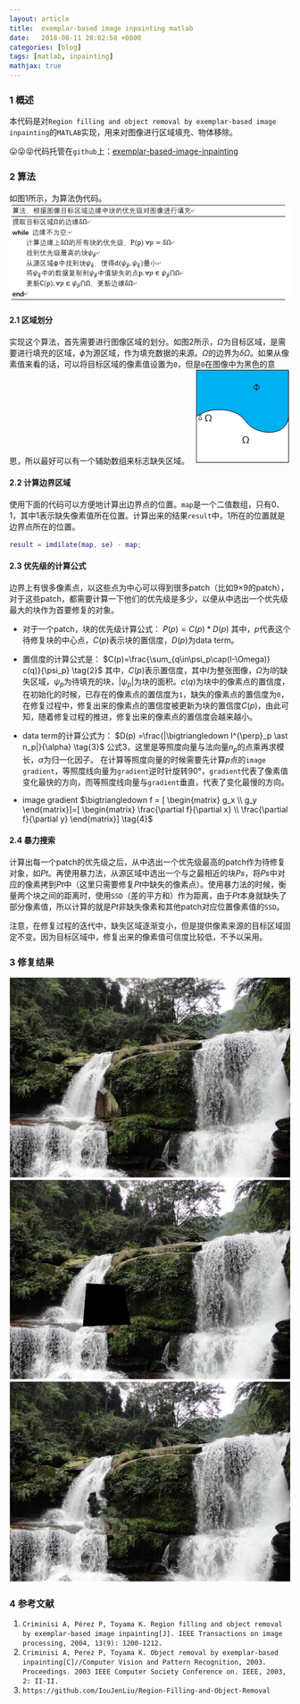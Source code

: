 ```yaml
---
layout: article
title:  exemplar-based image inpainting matlab
date:   2018-08-11 20:02:58 +0800
categories: [blog]
tags: [matlab, inpainting]
mathjax: true
---
```


### 1 概述

本代码是对`Region filling and object removal by exemplar-based image inpainting`的`MATLAB`实现，用来对图像进行区域填充、物体移除。

😛😜😝代码托管在`github`上：[exemplar-based-image-inpainting](https://github.com/jonzhaocn/exemplar-based-image-inpainting)
### 2 算法
如图1所示，为算法伪代码。
![图1 算法伪代码](/imgs/exemplar-based-image-inpainting/pseudo-code.png)

#### 2.1 区域划分
实现这个算法，首先需要进行图像区域的划分。如图2所示，$\Omega$为目标区域，是需要进行填充的区域，$\phi$为源区域，作为填充数据的来源。$\Omega$的边界为$\delta\Omega$。如果从像素值来看的话，可以将目标区域的像素值设置为`0`，但是`0`在图像中为黑色的意思，所以最好可以有一个辅助数组来标志缺失区域。
![图2 区域划分与边界](/imgs/exemplar-based-image-inpainting/boundary.png)

#### 2.2 计算边界区域
使用下面的代码可以方便地计算出边界点的位置。`map`是一个二值数组，只有0、1，其中1表示缺失像素值所在位置。计算出来的结果`result`中，1所在的位置就是边界点所在的位置。
```matlab
result = imdilate(map, se) - map;
```
#### 2.3 优先级的计算公式
边界上有很多像素点，以这些点为中心可以得到很多patch（比如9×9的patch），对于这些patch，都需要计算一下他们的优先级是多少，以便从中选出一个优先级最大的块作为首要修复的对象。

* 对于一个patch，块的优先级计算公式：
$P(p)=C(p) \ast D(p) \tag{1}$
其中，$p$代表这个待修复块的中心点，$C(p)$表示块的置信度，$D(p)$为data term。

* 置信度的计算公式是：
$C(p)=\frac{\sum_{q\in\psi_p\cap(I-\Omega)} c(q)}{\psi_p} \tag{2}$
其中，$C(p)$表示置信度，其中$I$为整张图像，$\Omega$为$I$的缺失区域，$\psi_p$为待填充的块，$|\psi_p|$为块的面积。$c(q)$为块中的像素点的置信度，在初始化的时候，已存在的像素点的置信度为`1`，缺失的像素点的置信度为`0`，在修复过程中，修复出来的像素点的置信度被更新为块的置信度$C(p)$，由此可知，随着修复过程的推进，修复出来的像素点的置信度会越来越小。

* data term的计算公式为：
$D(p) =\frac{|\bigtriangledown I^{\perp}_p \ast n_p|}{\alpha} \tag{3}$
公式3，这里是等照度向量与法向量$n_p$的点乘再求模长，$\alpha$为归一化因子。
在计算等照度向量的时候需要先计算$p$点的`image gradient`，等照度线向量为`gradient`逆时针旋转90°，`gradient`代表了像素值变化最快的方向，而等照度线向量与`gradient`垂直，代表了变化最慢的方向。
* image gradient
$\bigtriangledown f = [ \begin{matrix} g_x \\ g_y \end{matrix}]=[ \begin{matrix} \frac{\partial f}{\partial x} \\ \frac{\partial f}{\partial y} \end{matrix}] \tag{4}$
#### 2.4 暴力搜索
计算出每一个patch的优先级之后，从中选出一个优先级最高的patch作为待修复对象，如$Pt$。再使用暴力法，从源区域中选出一个与之最相近的块$Ps$，将$Ps$中对应的像素拷到$Pt$中（这里只需要修复$Pt$中缺失的像素点）。使用暴力法的时候，衡量两个块之间的距离时，使用`SSD`（差的平方和）作为距离，由于$Pt$本身就缺失了部分像素值，所以计算的就是$Pt$非缺失像素和其他patch对应位置像素值的`SSD`。

注意，在修复过程的迭代中，缺失区域逐渐变小，但是提供像素来源的目标区域固定不变。因为目标区域中，修复出来的像素值可信度比较低，不予以采用。
### 3 修复结果
![原图](/imgs/exemplar-based-image-inpainting/original-image.png)
![缺失信息](/imgs/exemplar-based-image-inpainting/masked-image.png)
![修复之后](/imgs/exemplar-based-image-inpainting/inpainted-image.png)

### 4 参考文献
1. `Criminisi A, Pérez P, Toyama K. Region filling and object removal by exemplar-based image inpainting[J]. IEEE Transactions on image processing, 2004, 13(9): 1200-1212.`
2. `Criminisi A, Perez P, Toyama K. Object removal by exemplar-based inpainting[C]//Computer Vision and Pattern Recognition, 2003. Proceedings. 2003 IEEE Computer Society Conference on. IEEE, 2003, 2: II-II.`
3. `https://github.com/IouJenLiu/Region-Filling-and-Object-Removal`